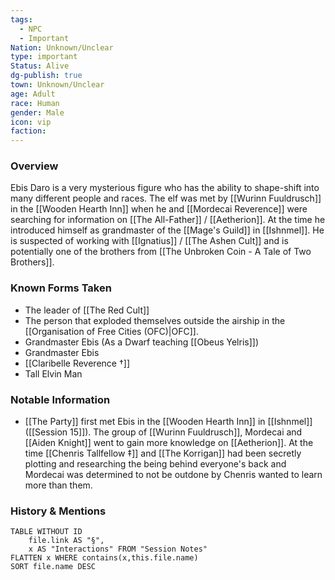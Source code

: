 ```yaml
---
tags:
  - NPC
  - Important
Nation: Unknown/Unclear
type: important
Status: Alive
dg-publish: true
town: Unknown/Unclear
age: Adult
race: Human
gender: Male
icon: vip
faction: 
---
```


### Overview
Ebis Daro is a very mysterious figure who has the ability to shape-shift into many different people and races. The elf was met by [[Wurinn Fuuldrusch]] in the [[Wooden Hearth Inn]] when he and [[Mordecai Reverence]] were searching for information on [[The All-Father]] / [[Aetherion]]. At the time he introduced himself as grandmaster of the [[Mage's Guild]] in [[Ishnmel]]. He is suspected of working with [[Ignatius]] / [[The Ashen Cult]] and is potentially one of the brothers from [[The Unbroken Coin - A Tale of Two Brothers]].

### Known Forms Taken
- The leader of [[The Red Cult]]
- The person that exploded themselves outside the airship in the [[Organisation of Free Cities (OFC)|OFC]].
- Grandmaster Ebis (As a Dwarf teaching [[Obeus Yelris]])
- Grandmaster Ebis 
- [[Claribelle Reverence †]]
- Tall Elvin Man

### Notable Information
- [[The Party]] first met Ebis in the [[Wooden Hearth Inn]] in [[Ishnmel]] ([[Session 15]]). The group of [[Wurinn Fuuldrusch]], Mordecai and [[Aiden Knight]] went to gain more knowledge on [[Aetherion]]. At the time [[Chenris Tallfellow ‡]] and [[The Korrigan]] had been secretly plotting and researching the being behind everyone's back and Mordecai was determined to not be outdone by Chenris wanted to learn more than them. 

### History & Mentions
```dataview
TABLE WITHOUT ID
	file.link AS "§", 
	x AS "Interactions" FROM "Session Notes"
FLATTEN x WHERE contains(x,this.file.name) 
SORT file.name DESC
```